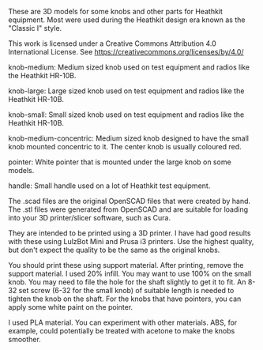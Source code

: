 These are 3D models for some knobs and other parts for Heathkit
equipment. Most were used during the Heathkit design era known as the
"Classic I" style.

This work is licensed under a Creative Commons Attribution 4.0
International License.
See https://creativecommons.org/licenses/by/4.0/

knob-medium: Medium sized knob used on test equipment and radios like
the Heathkit HR-10B.

knob-large: Large sized knob used on test equipment and radios like
the Heathkit HR-10B.

knob-small: Small sized knob used on test equipment and radios like
the Heathkit HR-10B.

knob-medium-concentric: Medium sized knob designed to have the small
knob mounted concentric to it. The center knob is usually coloured
red.

pointer: White pointer that is mounted under the large knob on some
models.

handle: Small handle used on a lot of Heathkit test equipment.

The .scad files are the original OpenSCAD files that were created by
hand. The .stl files were generated from OpenSCAD and are suitable for
loading into your 3D printer/slicer software, such as Cura.

They are intended to be printed using a 3D printer. I have had good
results with these using LulzBot Mini and Prusa i3 printers. Use the
highest quality, but don't expect the quality to be the same as the
original knobs.

You should print these using support material. After printing, remove
the support material. I used 20% infill. You may want to use 100% on
the small knob. You may need to file the hole for the shaft slightly
to get it to fit. An 8-32 set screw (6-32 for the small knob) of
suitable length is needed to tighten the knob on the shaft. For the
knobs that have pointers, you can apply some white paint on the
pointer.

I used PLA material. You can experiment with other materials. ABS, for
example, could potentially be treated with acetone to make the knobs
smoother.
